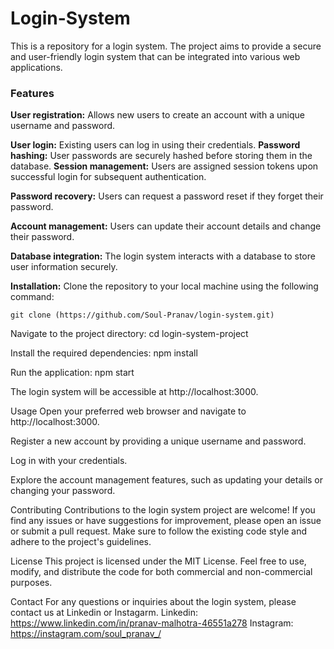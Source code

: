 # Login-System
This is a repository for a login system. The project aims to provide a secure and user-friendly login system that can be integrated into various web applications.

### Features
**User registration:** Allows new users to create an account with a unique username and password.

**User login:** Existing users can log in using their credentials.
**Password hashing:** User passwords are securely hashed before storing them in the database.
**Session management:** Users are assigned session tokens upon successful login for subsequent authentication.

**Password recovery:** Users can request a password reset if they forget their password.

**Account management:** Users can update their account details and change their password.

**Database integration:** The login system interacts with a database to store user information securely.


**Installation:** Clone the repository to your local machine using the following command:
```
git clone (https://github.com/Soul-Pranav/login-system.git)
```

Navigate to the project directory:
cd login-system-project

Install the required dependencies:
npm install

Run the application:
npm start

The login system will be accessible at http://localhost:3000.

Usage
Open your preferred web browser and navigate to http://localhost:3000.

Register a new account by providing a unique username and password.

Log in with your credentials.

Explore the account management features, such as updating your details or changing your password.

Contributing
Contributions to the login system project are welcome! If you find any issues or have suggestions for improvement, please open an issue or submit a pull request. Make sure to follow the existing code style and adhere to the project's guidelines.

License
This project is licensed under the MIT License. Feel free to use, modify, and distribute the code for both commercial and non-commercial purposes.

Contact
For any questions or inquiries about the login system, please contact us at Linkedin or Instagarm.
Linkedin: https://www.linkedin.com/in/pranav-malhotra-46551a278
Instagram: https://instagram.com/soul_pranav_/

